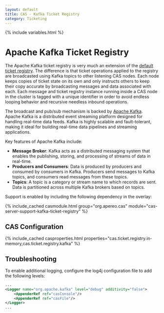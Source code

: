 ```yaml
---
layout: default
title: CAS - Kafka Ticket Registry
category: Ticketing
---
```


{% include variables.html %}

# Apache Kafka Ticket Registry

The Apache Kafka ticket registry is very much an extension of the [default ticket registry](Default-Ticket-Registry.html). 
The difference is that ticket operations applied to the registry are broadcasted using Kafka topics
to other listening CAS nodes. Each node keeps copies of ticket state on its own and only 
instructs others to keep their copy accurate by broadcasting messages and data associated with each. 
Each message and ticket registry instance running inside a CAS node in the cluster is tagged with a unique 
identifier in order to avoid endless looping behavior and recursive needless inbound operations.
    
The broadcast and pub/sub mechanism is backed by [Apache Kafka](https://kafka.apache.org/). Apache Kafka is a distributed 
event streaming platform designed for handling real-time data feeds. Kafka is highly scalable and fault-tolerant, 
making it ideal for building real-time data pipelines and streaming applications. 

Key features of Apache Kafka include:

- **Message Broker**: Kafka acts as a distributed messaging system that enables the publishing, storing, and processing of streams of data in real-time.
- **Producers and Consumers**: Data is produced by producers and consumed by consumers in Kafka. Producers send messages to Kafka topics, and consumers read messages from these topics.
- **Topics**: A topic is a category or stream name to which records are sent. Data is partitioned across multiple Kafka brokers based on topics.

Support is enabled by including the following dependency in the overlay:

{% include_cached casmodule.html group="org.apereo.cas" module="cas-server-support-kafka-ticket-registry" %}

## CAS Configuration

{% include_cached casproperties.html properties="cas.ticket.registry.in-memory,cas.ticket.registry.kafka" %}

## Troubleshooting

To enable additional logging, configure the log4j configuration file to add the following levels:

```xml
...
<Logger name="org.apache.kafka" level="debug" additivity="false">
    <AppenderRef ref="casConsole"/>
    <AppenderRef ref="casFile"/>
</Logger>
...
```
